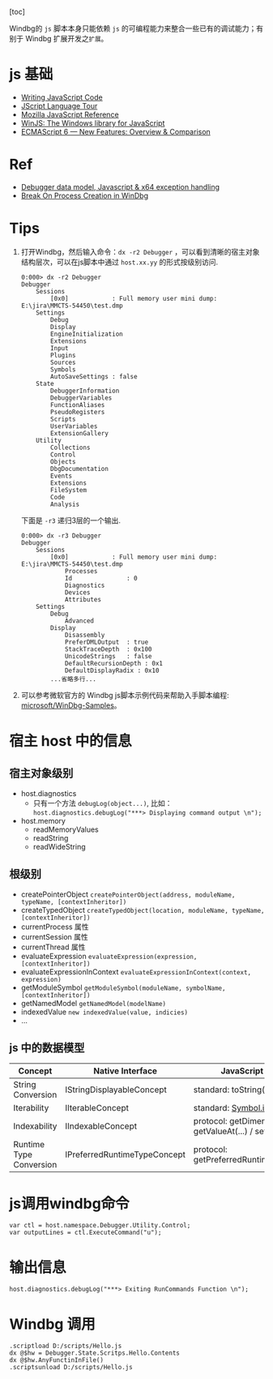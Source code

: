 [toc]

Windbg的 `js` 脚本本身只能依赖 `js` 的可编程能力来整合一些已有的调试能力；有别于 Windbg 扩展开发之`扩展`。

# js 基础
- [Writing JavaScript Code](https://learn.microsoft.com/en-us/scripting/javascript/writing-javascript-code)
- [JScript Language Tour](https://learn.microsoft.com/en-us/previous-versions/visualstudio/visual-studio-2010/t895bwkh(v=vs.100))
- [Mozilla JavaScript Reference](https://developer.mozilla.org/docs/Web/JavaScript)
- [WinJS: The Windows library for JavaScript](https://github.com/winjs/winjs)
- [ECMAScript 6 — New Features: Overview & Comparison](http://es6-features.org/)

# Ref
- [Debugger data model, Javascript & x64 exception handling](https://doar-e.github.io/blog/2017/12/01/debugger-data-model/)
- [Break On Process Creation in WinDbg](https://shakreiner.com/posts/break-on-process-windbg/)

# Tips

1. 打开Windbg，然后输入命令：`dx -r2 Debugger` ，可以看到清晰的宿主对象结构层次，可以在js脚本中通过 `host.xx.yy` 的形式按级别访问. 

    ```
    0:000> dx -r2 Debugger
    Debugger                
        Sessions        
            [0x0]            : Full memory user mini dump: E:\jira\MMCTS-54450\test.dmp
        Settings        
            Debug           
            Display         
            EngineInitialization
            Extensions      
            Input           
            Plugins         
            Sources         
            Symbols         
            AutoSaveSettings : false
        State           
            DebuggerInformation
            DebuggerVariables
            FunctionAliases 
            PseudoRegisters 
            Scripts         
            UserVariables   
            ExtensionGallery
        Utility         
            Collections     
            Control         
            Objects         
            DbgDocumentation
            Events          
            Extensions      
            FileSystem      
            Code            
            Analysis  
    ```
    
    下面是 `-r3` 递归3层的一个输出.
    
    ```
    0:000> dx -r3 Debugger
    Debugger                
        Sessions        
            [0x0]            : Full memory user mini dump: E:\jira\MMCTS-54450\test.dmp
                Processes       
                Id               : 0
                Diagnostics     
                Devices         
                Attributes      
        Settings        
            Debug           
                Advanced        
            Display         
                Disassembly     
                PreferDMLOutput  : true
                StackTraceDepth  : 0x100
                UnicodeStrings   : false
                DefaultRecursionDepth : 0x1
                DefaultDisplayRadix : 0x10
            ...省略多行...
    ```
2. 可以参考微软官方的 Windbg js脚本示例代码来帮助入手脚本编程: [microsoft/WinDbg-Samples](https://github.com/Microsoft/WinDbg-Samples)。

# 宿主 host 中的信息

## 宿主对象级别

- host.diagnostics
    - 只有一个方法 `debugLog(object...)`, 比如： `host.diagnostics.debugLog("***> Displaying command output \n");`
- host.memory
    - readMemoryValues
    - readString
    - readWideString

## 根级别

- createPointerObject `createPointerObject(address, moduleName, typeName, [contextInheritor])`
- createTypedObject `createTypedObject(location, moduleName, typeName, [contextInheritor])`
- currentProcess 属性
- currentSession 属性
- currentThread 属性
- evaluateExpression `evaluateExpression(expression, [contextInheritor])`
- evaluateExpressionInContext `evaluateExpressionInContext(context, expression)`
- getModuleSymbol `getModuleSymbol(moduleName, symbolName, [contextInheritor])`
- getNamedModel `getNamedModel(modelName)`
- indexedValue `new indexedValue(value, indicies)`
- ...

## js 中的数据模型

|Concept|	Native Interface|	JavaScript Equivalent|
|--|--|--|
|String Conversion|	IStringDisplayableConcept|	standard: toString(...){...}|
|Iterability	|IIterableConcept|	standard: [Symbol.iterator](){...}|
|Indexability|	IIndexableConcept|	protocol: getDimensionality(...) / getValueAt(...) / setValueAt(...)|
|Runtime Type Conversion|	IPreferredRuntimeTypeConcept|	protocol: getPreferredRuntimeTypedObject(...)|

# js调用windbg命令

```
var ctl = host.namespace.Debugger.Utility.Control;   
var outputLines = ctl.ExecuteCommand("u");
```

# 输出信息

```
host.diagnostics.debugLog("***> Exiting RunCommands Function \n");
```

# Windbg 调用

```
.scriptload D:/scripts/Hello.js
dx @$hw = Debugger.State.Scritps.Hello.Contents
dx @$hw.AnyFunctinInFile()
.scriptsunload D:/scripts/Hello.js
```

